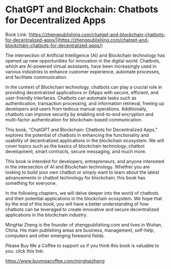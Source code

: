 # ChatGPT and Blockchain: Chatbots for Decentralized Apps

Book Link: [https://zhengpublishing.com/chatgpt-and-blockchain-chatbots-for-decentralized-apps/](https://zhengpublishing.com/chatgpt-and-blockchain-chatbots-for-decentralized-apps/)

The intersection of Artificial Intelligence (AI) and Blockchain technology has opened up new opportunities for innovation in the digital world. Chatbots, which are AI-powered virtual assistants, have been increasingly used in various industries to enhance customer experience, automate processes, and facilitate communication.

In the context of Blockchain technology, chatbots can play a crucial role in providing decentralized applications or DApps with secure, efficient, and user-friendly interfaces. Chatbots can automate tasks such as authentication, transaction processing, and information retrieval, freeing up developers and users from tedious manual operations. Additionally, chatbots can improve security by enabling end-to-end encryption and multi-factor authentication for blockchain-based communication.

This book, "ChatGPT and Blockchain: Chatbots for Decentralized Apps," explores the potential of chatbots in enhancing the functionality and usability of decentralized applications in the blockchain ecosystem. We will cover topics such as the basics of blockchain technology, chatbot development, smart contracts, secure messaging, and much more.

This book is intended for developers, entrepreneurs, and anyone interested in the intersection of AI and Blockchain technology. Whether you are looking to build your own chatbot or simply want to learn about the latest advancements in chatbot technology for blockchain, this book has something for everyone.

In the following chapters, we will delve deeper into the world of chatbots and their potential applications in the blockchain ecosystem. We hope that by the end of this book, you will have a better understanding of how chatbots can be leveraged to create innovative and secure decentralized applications in the blockchain industry.

MingHai Zheng is the founder of zhengpublishing.com and lives in Wuhan, China. His main publishing areas are business, management, self-help, computers and other emerging foreword fields.

Please Buy Me a Coffee to support us if you think this book is valuable to you. click this link:

https://www.buymeacoffee.com/minghaizheng
